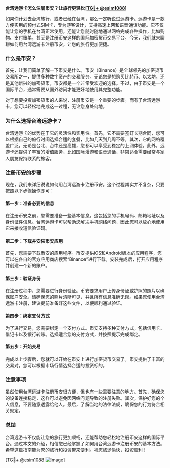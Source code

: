 **台湾远游卡怎么注册币安？让旅行更轻松[[TG💪+ @esim1088](https://t.me/s/esim1088)]**

如果你计划去台湾旅行，或者已经在台湾，那么一定听说过远游卡。远游卡是一款方便实用的预付式SIM卡，专为游客设计，支持高速上网和语音通话功能。它不仅能让您的手机在台湾正常使用，还能让您随时随地通过网络完成各种操作，比如购物、支付账单，甚至是注册币安这样的国际加密货币交易平台。今天，我们就来聊聊如何用台湾远游卡注册币安，让您的旅行更加便捷。

### 什么是币安？

首先，让我们简单了解一下币安是什么。币安（Binance）是全球领先的加密货币交易所之一，提供多种数字资产的交易服务。无论您是想购买比特币、以太坊，还是其他新兴的加密货币，币安都是一个非常受欢迎的选择。不过，由于币安是一个国际平台，通常需要从国外访问才能更好地使用其完整功能。

对于想要投资加密货币的人来说，注册币安是一个重要的步骤。而有了台湾远游卡，您可以轻松地完成这一过程，无论您身处何地。

### 为什么选择台湾远游卡？

台湾远游卡的优势在于它的灵活性和实用性。首先，它不需要签订长期合同，您可以根据自己的旅行时间选择合适的套餐，比如几天到几周不等。其次，它的网络覆盖广泛，无论是台北、台中还是高雄，您都可以享受到稳定的上网体验。此外，远游卡还提供了丰富的增值服务，比如国际漫游和语音通话，非常适合需要经常与家人朋友保持联系的旅客。

### 注册币安的步骤

现在，我们来详细说说如何用台湾远游卡注册币安。这个过程其实并不复杂，只要按照以下步骤操作即可：

#### 第一步：准备必要的信息

在注册币安之前，您需要准备一些基本信息。这包括您的手机号码、邮箱地址以及身份证件信息。台湾远游卡可以帮助您解决手机网络问题，因此您可以放心地使用它来接收短信验证码。

#### 第二步：下载并安装币安应用

首先，您需要下载币安的应用程序。币安提供iOS和Android版本的应用程序，您可以在各自的官方应用商店搜索“Binance”进行下载。安装完成后，打开应用程序并创建一个新的账户。

#### 第三步：验证身份

在注册过程中，您需要进行身份验证。币安要求用户上传身份证或护照的照片以确保账户安全。请确保您的照片清晰可见，并且所有信息准确无误。如果您使用台湾远游卡注册，建议提前准备好这些文件，以便顺利通过验证。

#### 第四步：绑定支付方式

为了进行交易，您需要绑定一个支付方式。币安支持多种支付方式，包括信用卡、借记卡以及银行转账。选择适合您的支付方式，并按照提示完成绑定。

#### 第五步：开始交易

完成以上步骤后，您就可以开始在币安上进行加密货币交易了。币安提供了丰富的交易对，您可以根据市场行情选择合适的投资标的。

### 注意事项

虽然使用台湾远游卡注册币安很方便，但也有一些需要注意的地方。首先，确保您的设备连接稳定，这样可以避免因网络问题导致的注册失败。其次，保护好您的个人信息，不要随意透露给他人。最后，了解当地的法律法规，确保您的行为符合相关规定。

### 总结

台湾远游卡不仅能让您的旅行更加顺畅，还能帮助您轻松地注册币安这样的国际平台。通过本文的介绍，相信您已经掌握了如何用台湾远游卡注册币安的基本方法。希望这篇指南能为您的旅行和投资带来便利。祝您旅途愉快，投资顺利！

[[TG💪+ @esim1088](https://t.me/s/esim1088) ![Image](https://i.postimg.cc/4NQfJmqS/Snipaste-2025-05-13-00-14-12.png)]